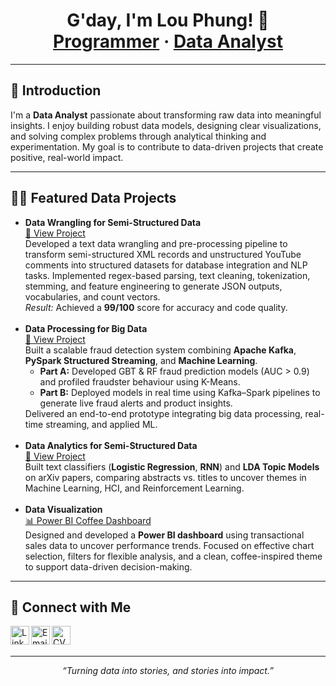 <h1 align="center">G'day, I'm Lou Phung! 👋<br/>
<a href="https://github.com/huypa/Portfolio">Programmer</a> · 
<a href="https://www.linkedin.com/in/anh-huy-phung-a16503212/">Data Analyst</a>
</h1>

---

<h2>👋 Introduction</h2>
<p>
I'm a <b>Data Analyst</b> passionate about transforming raw data into meaningful insights. 
I enjoy building robust data models, designing clear visualizations, and solving complex problems 
through analytical thinking and experimentation. My goal is to contribute to data-driven projects 
that create positive, real-world impact.
</p>

---

<h2>👨‍💻 Featured Data Projects</h2>

<ul>
  <li>
    <b>Data Wrangling for Semi-Structured Data</b><br/>
    <a href="https://github.com/huypa/Portfolio-Data-Wrangling/blob/main/README.md">📂 View Project</a><br/>
    Developed a text data wrangling and pre-processing pipeline to transform semi-structured XML records 
    and unstructured YouTube comments into structured datasets for database integration and NLP tasks. 
    Implemented regex-based parsing, text cleaning, tokenization, stemming, and feature engineering 
    to generate JSON outputs, vocabularies, and count vectors. <br/>
    <i>Result:</i> Achieved a <b>99/100</b> score for accuracy and code quality.
  </li>
  <br/>
  <li>
    <b>Data Processing for Big Data</b><br/>
    <a href="https://github.com/huypa/Portfolio-Big-Data-Processing">📂 View Project</a><br/>
    Built a scalable fraud detection system combining <b>Apache Kafka</b>, <b>PySpark Structured Streaming</b>, 
    and <b>Machine Learning</b>. 
    <ul>
      <li><b>Part A:</b> Developed GBT & RF fraud prediction models (AUC > 0.9) and profiled fraudster behaviour using K-Means.</li>
      <li><b>Part B:</b> Deployed models in real time using Kafka–Spark pipelines to generate live fraud alerts and product insights.</li>
    </ul>
    Delivered an end-to-end prototype integrating big data processing, real-time streaming, and applied ML.
  </li>
  <br/>
  <li>
    <b>Data Analytics for Semi-Structured Data</b><br/>
    <a href="https://github.com/huypa/Portfolio-Data-analytics-for-semi-structured-data/tree/main">📂 View Project</a><br/>
    Built text classifiers (<b>Logistic Regression</b>, <b>RNN</b>) and <b>LDA Topic Models</b> on arXiv papers, 
    comparing abstracts vs. titles to uncover themes in Machine Learning, HCI, and Reinforcement Learning.
  </li>
  <br/>
  <li>
    <b>Data Visualization</b><br/>
    <a href="https://github.com/huypa/Portfolio-Power-BI-Coffee-Dashboard/blob/main/README.md">📊 Power BI Coffee Dashboard</a><br/>
    Designed and developed a <b>Power BI dashboard</b> using transactional sales data to uncover performance trends. 
    Focused on effective chart selection, filters for flexible analysis, and a clean, coffee-inspired theme 
    to support data-driven decision-making.
  </li>
</ul>

---

<h2>🤝 Connect with Me</h2>

<p>
  <a href="https://www.linkedin.com/in/anh-huy-phung-a16503212/" target="_blank">
    <img align="left" alt="LinkedIn" width="30px" 
         src="https://cdn.jsdelivr.net/gh/devicons/devicon/icons/linkedin/linkedin-original.svg"/>
  </a>

  <a href="mailto:huyphung.work@gmail.com" target="_blank">
    <img align="left" alt="Email" width="30px" 
         src="https://cdn-icons-png.flaticon.com/512/732/732200.png"/>
  </a>

  <a href="https://drive.google.com/drive/u/1/folders/1BhusqZUTWcGH5zpAnNsFUUGvlaTc3eC3" target="_blank">
    <img align="left" alt="CV" width="30px" 
         src="https://cdn-icons-png.flaticon.com/512/3135/3135755.png"/>
  </a>
</p>

<br/><br/>

---

<p align="center">
  <i>“Turning data into stories, and stories into impact.”</i>
</p>
